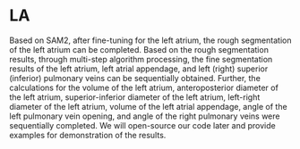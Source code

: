 # LA
Based on SAM2, after fine-tuning for the left atrium, the rough segmentation of the left atrium can be completed. Based on the rough segmentation results, through multi-step algorithm processing, the fine segmentation results of the left atrium, left atrial appendage, and left (right) superior (inferior) pulmonary veins can be sequentially obtained.
Further, the calculations for the volume of the left atrium, anteroposterior diameter of the left atrium, superior-inferior diameter of the left atrium, left-right diameter of the left atrium, volume of the left atrial appendage, angle of the left pulmonary vein opening, and angle of the right pulmonary veins were sequentially completed.
We will open-source our code later and provide examples for demonstration of the results.
